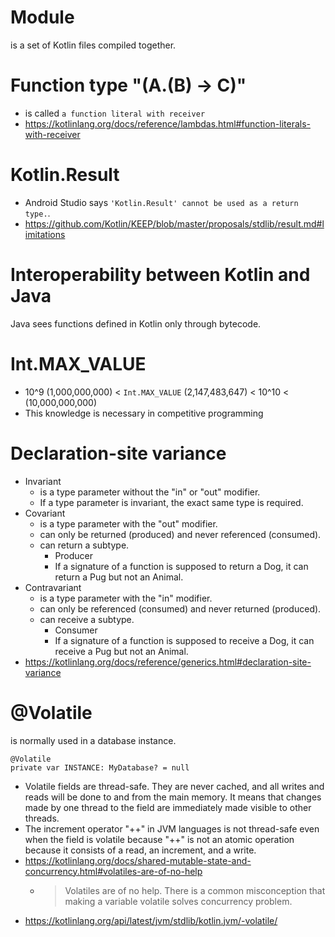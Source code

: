 # Module
is a set of Kotlin files compiled together.

# Function type "(A.(B) -> C)"
* is called `a function literal with receiver`
* https://kotlinlang.org/docs/reference/lambdas.html#function-literals-with-receiver

# Kotlin.Result
* Android Studio says `'Kotlin.Result' cannot be used as a return type.`.
* https://github.com/Kotlin/KEEP/blob/master/proposals/stdlib/result.md#limitations

# Interoperability between Kotlin and Java
Java sees functions defined in Kotlin only through bytecode.

# Int.MAX_VALUE
* 10^9 (1,000,000,000) < `Int.MAX_VALUE` (2,147,483,647) < 10^10 < (10,000,000,000)
* This knowledge is necessary in competitive programming

# Declaration-site variance

* Invariant
    * is a type parameter without the "in" or "out" modifier.
    * If a type parameter is invariant, the exact same type is required.
* Covariant
    * is a type parameter with the "out" modifier.
    * can only be returned (produced) and never referenced (consumed).
    * can return a subtype.
        * Producer<out Dog>
        * If a signature of a function is supposed to return a Dog, it can return a Pug but not an Animal.
* Contravariant
    * is a type parameter with the "in" modifier.
    * can only be referenced (consumed) and never returned (produced).
    * can receive a subtype.
        * Consumer<in Dog>
        * If a signature of a function is supposed to receive a Dog, it can receive a Pug but not an Animal.
* https://kotlinlang.org/docs/reference/generics.html#declaration-site-variance

# @Volatile

is normally used in a database instance.

```
@Volatile
private var INSTANCE: MyDatabase? = null
```

* Volatile fields are thread-safe. They are never cached, and all writes and reads will be done to and from the main
  memory. It means that changes made by one thread to the field are immediately made visible to other threads.
* The increment operator "++" in JVM languages is not thread-safe even when the field is volatile because "++" is not an
  atomic operation because it consists of a read, an increment, and a write.
* https://kotlinlang.org/docs/shared-mutable-state-and-concurrency.html#volatiles-are-of-no-help
    * > Volatiles are of no help. There is a common misconception that making a variable volatile solves concurrency problem.
* https://kotlinlang.org/api/latest/jvm/stdlib/kotlin.jvm/-volatile/
